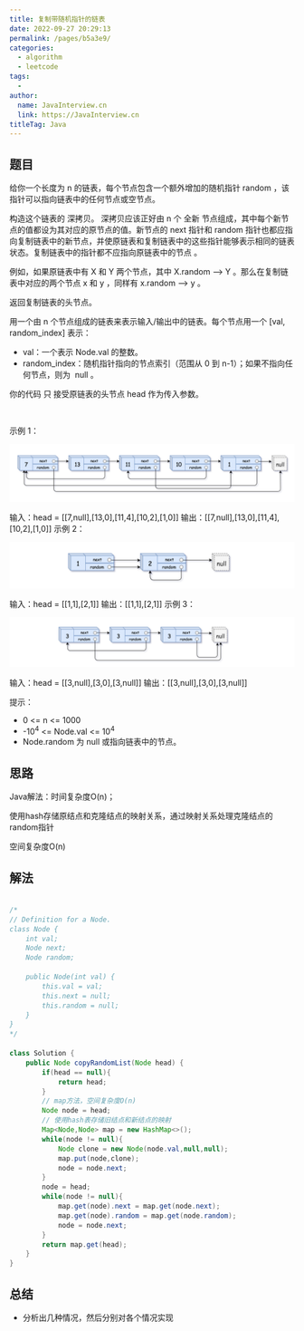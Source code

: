 ```yaml
---
title: 复制带随机指针的链表
date: 2022-09-27 20:29:13
permalink: /pages/b5a3e9/
categories:
  - algorithm
  - leetcode
tags:
  - 
author: 
  name: JavaInterview.cn
  link: https://JavaInterview.cn
titleTag: Java
---
```




## 题目

给你一个长度为 n 的链表，每个节点包含一个额外增加的随机指针 random ，该指针可以指向链表中的任何节点或空节点。

构造这个链表的 深拷贝。 深拷贝应该正好由 n 个 全新 节点组成，其中每个新节点的值都设为其对应的原节点的值。新节点的 next 指针和 random 指针也都应指向复制链表中的新节点，并使原链表和复制链表中的这些指针能够表示相同的链表状态。复制链表中的指针都不应指向原链表中的节点 。

例如，如果原链表中有 X 和 Y 两个节点，其中 X.random --> Y 。那么在复制链表中对应的两个节点 x 和 y ，同样有 x.random --> y 。

返回复制链表的头节点。

用一个由 n 个节点组成的链表来表示输入/输出中的链表。每个节点用一个 [val, random_index] 表示：

- val：一个表示 Node.val 的整数。
- random_index：随机指针指向的节点索引（范围从 0 到 n-1）；如果不指向任何节点，则为  null 。

你的代码 只 接受原链表的头节点 head 作为传入参数。

 

示例 1：

![](/media/pictures/leetcode/e1_1.png)


输入：head = [[7,null],[13,0],[11,4],[10,2],[1,0]]
输出：[[7,null],[13,0],[11,4],[10,2],[1,0]]
示例 2：

![](/media/pictures/leetcode/e2_1.png)

输入：head = [[1,1],[2,1]]
输出：[[1,1],[2,1]]
示例 3：

![](/media/pictures/leetcode/e3_1.png)

输入：head = [[3,null],[3,0],[3,null]]
输出：[[3,null],[3,0],[3,null]]
 

提示：

- 0 <= n <= 1000
- -10<sup>4</sup> <= Node.val <= 10<sup>4</sup>
- Node.random 为 null 或指向链表中的节点。


## 思路

Java解法：时间复杂度O(n)；

使用hash存储原结点和克隆结点的映射关系，通过映射关系处理克隆结点的random指针

空间复杂度O(n)

## 解法
```java

/*
// Definition for a Node.
class Node {
    int val;
    Node next;
    Node random;

    public Node(int val) {
        this.val = val;
        this.next = null;
        this.random = null;
    }
}
*/

class Solution {
    public Node copyRandomList(Node head) {
        if(head == null){
            return head;
        }
        // map方法，空间复杂度O(n)
        Node node = head;
        // 使用hash表存储旧结点和新结点的映射
        Map<Node,Node> map = new HashMap<>();
        while(node != null){
            Node clone = new Node(node.val,null,null);
            map.put(node,clone);
            node = node.next;
        }
        node = head;
        while(node != null){
            map.get(node).next = map.get(node.next);
            map.get(node).random = map.get(node.random);
            node = node.next;
        }
        return map.get(head);       
    }
}
```

## 总结

- 分析出几种情况，然后分别对各个情况实现 
